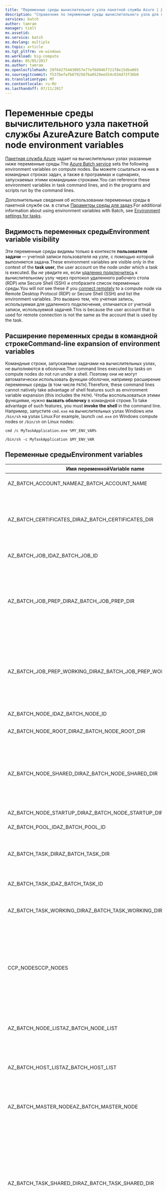 ```yaml
---
title: "Переменные среды вычислительного узла пакетной службы Azure | Документы Майкрософт"
description: "Справочник по переменным среды вычислительного узла для пакетной аналитики Azure."
services: batch
author: tamram
manager: timlt
ms.assetid: 
ms.service: batch
ms.devlang: multiple
ms.topic: article
ms.tgt_pltfrm: vm-windows
ms.workload: big-compute
ms.date: 05/05/2017
ms.author: tamram
ms.openlocfilehash: 29f642754430957e77ef68946f721f8e15dba065
ms.sourcegitcommit: f537befafb079256fba0529ee554c034d73f36b0
ms.translationtype: MT
ms.contentlocale: ru-RU
ms.lasthandoff: 07/11/2017
---
```

# <a name="azure-batch-compute-node-environment-variables"></a><span data-ttu-id="56a3b-103">Переменные среды вычислительного узла пакетной службы Azure</span><span class="sxs-lookup"><span data-stu-id="56a3b-103">Azure Batch compute node environment variables</span></span>
<span data-ttu-id="56a3b-104">[Пакетная служба Azure](https://azure.microsoft.com/services/batch/) задает на вычислительных узлах указанные ниже переменные среды.</span><span class="sxs-lookup"><span data-stu-id="56a3b-104">The [Azure Batch service](https://azure.microsoft.com/services/batch/) sets the following environment variables on compute nodes.</span></span> <span data-ttu-id="56a3b-105">Вы можете ссылаться на них в командных строках задач, а также в программах и сценариях, запускаемых этими командными строками.</span><span class="sxs-lookup"><span data-stu-id="56a3b-105">You can reference these environment variables in task command lines, and in the programs and scripts run by the command lines.</span></span>

<span data-ttu-id="56a3b-106">Дополнительные сведения об использовании переменных среды в пакетной службе см. в статье [Параметры среды для задач](https://docs.microsoft.com/azure/batch/batch-api-basics#environment-settings-for-tasks).</span><span class="sxs-lookup"><span data-stu-id="56a3b-106">For additional information about using environment variables with Batch, see [Environment settings for tasks](https://docs.microsoft.com/azure/batch/batch-api-basics#environment-settings-for-tasks).</span></span>

## <a name="environment-variable-visibility"></a><span data-ttu-id="56a3b-107">Видимость переменных среды</span><span class="sxs-lookup"><span data-stu-id="56a3b-107">Environment variable visibility</span></span>

<span data-ttu-id="56a3b-108">Эти переменные среды видимы только в контексте **пользователя задачи** — учетной записи пользователя на узле, с помощью которой выполняется задача.</span><span class="sxs-lookup"><span data-stu-id="56a3b-108">These environment variables are visible only in the context of the **task user**, the user account on the node under which a task is executed.</span></span> <span data-ttu-id="56a3b-109">Вы *не* увидите их, если [удаленно подключитесь](https://azure.microsoft.com/documentation/articles/batch-api-basics/#connecting-to-compute-nodes) к вычислительному узлу через протокол удаленного рабочего стола (RDP) или Secure Shell (SSH) и отобразите список переменных среды.</span><span class="sxs-lookup"><span data-stu-id="56a3b-109">You will *not* see these if you [connect remotely](https://azure.microsoft.com/documentation/articles/batch-api-basics/#connecting-to-compute-nodes) to a compute node via Remote Desktop Protocol (RDP) or Secure Shell (SSH) and list the environment variables.</span></span> <span data-ttu-id="56a3b-110">Это вызвано тем, что учетная запись, используемая для удаленного подключения, отличается от учетной записи, используемой задачей.</span><span class="sxs-lookup"><span data-stu-id="56a3b-110">This is because the user account that is used for remote connection is not the same as the account that is used by the task.</span></span>

## <a name="command-line-expansion-of-environment-variables"></a><span data-ttu-id="56a3b-111">Расширение переменных среды в командной строке</span><span class="sxs-lookup"><span data-stu-id="56a3b-111">Command-line expansion of environment variables</span></span>

<span data-ttu-id="56a3b-112">Командные строки, запускаемые задачами на вычислительных узлах, не выполняются в оболочке.</span><span class="sxs-lookup"><span data-stu-id="56a3b-112">The command lines executed by tasks on compute nodes do not run under a shell.</span></span> <span data-ttu-id="56a3b-113">Поэтому они не могут автоматически использовать функции оболочки, например расширение переменных среды (в том числе `PATH`).</span><span class="sxs-lookup"><span data-stu-id="56a3b-113">Therefore, these command lines cannot natively take advantage of shell features such as environment variable expansion (this includes the `PATH`).</span></span> <span data-ttu-id="56a3b-114">Чтобы воспользоваться этими функциями, нужно **вызвать оболочку** в командной строке.</span><span class="sxs-lookup"><span data-stu-id="56a3b-114">To take advantage of such features, you must **invoke the shell** in the command line.</span></span> <span data-ttu-id="56a3b-115">Например, запустите `cmd.exe` на вычислительных узлах Windows или `/bin/sh` на узлах Linux:</span><span class="sxs-lookup"><span data-stu-id="56a3b-115">For example, launch `cmd.exe` on Windows compute nodes or `/bin/sh` on Linux nodes:</span></span>

`cmd /c MyTaskApplication.exe %MY_ENV_VAR%`

`/bin/sh -c MyTaskApplication $MY_ENV_VAR`

## <a name="environment-variables"></a><span data-ttu-id="56a3b-116">Переменные среды</span><span class="sxs-lookup"><span data-stu-id="56a3b-116">Environment variables</span></span>

| <span data-ttu-id="56a3b-117">Имя переменной</span><span class="sxs-lookup"><span data-stu-id="56a3b-117">Variable name</span></span>                     | <span data-ttu-id="56a3b-118">Описание</span><span class="sxs-lookup"><span data-stu-id="56a3b-118">Description</span></span>                                                              | <span data-ttu-id="56a3b-119">Доступность</span><span class="sxs-lookup"><span data-stu-id="56a3b-119">Availability</span></span> | <span data-ttu-id="56a3b-120">Пример</span><span class="sxs-lookup"><span data-stu-id="56a3b-120">Example</span></span> |
|-----------------------------------|--------------------------------------------------------------------------|--------------|---------|
| <span data-ttu-id="56a3b-121">AZ_BATCH_ACCOUNT_NAME</span><span class="sxs-lookup"><span data-stu-id="56a3b-121">AZ_BATCH_ACCOUNT_NAME</span></span>           | <span data-ttu-id="56a3b-122">Имя учетной записи пакетной службы, к которой относится задача.</span><span class="sxs-lookup"><span data-stu-id="56a3b-122">The name of the Batch account that the task belongs to.</span></span>                  | <span data-ttu-id="56a3b-123">Все задачи.</span><span class="sxs-lookup"><span data-stu-id="56a3b-123">All tasks.</span></span>   | <span data-ttu-id="56a3b-124">mybatchaccount</span><span class="sxs-lookup"><span data-stu-id="56a3b-124">mybatchaccount</span></span> |
| <span data-ttu-id="56a3b-125">AZ_BATCH_CERTIFICATES_DIR</span><span class="sxs-lookup"><span data-stu-id="56a3b-125">AZ_BATCH_CERTIFICATES_DIR</span></span>       | <span data-ttu-id="56a3b-126">Каталог в [рабочем каталоге задачи][files_dirs], где хранятся сертификаты для вычислительных узлов Linux.</span><span class="sxs-lookup"><span data-stu-id="56a3b-126">A directory within the [task working directory][files_dirs] in which certificates are stored for Linux compute nodes.</span></span> <span data-ttu-id="56a3b-127">Обратите внимание, что эта переменная среды не применяется к вычислительным узлам Windows.</span><span class="sxs-lookup"><span data-stu-id="56a3b-127">Note that this environment variable does not apply to Windows compute nodes.</span></span>                                                  | <span data-ttu-id="56a3b-128">Все задачи.</span><span class="sxs-lookup"><span data-stu-id="56a3b-128">All tasks.</span></span>   |  <span data-ttu-id="56a3b-129">/mnt/batch/tasks/workitems/batchjob001/job-1/task001/certs</span><span class="sxs-lookup"><span data-stu-id="56a3b-129">/mnt/batch/tasks/workitems/batchjob001/job-1/task001/certs</span></span> |
| <span data-ttu-id="56a3b-130">AZ_BATCH_JOB_ID</span><span class="sxs-lookup"><span data-stu-id="56a3b-130">AZ_BATCH_JOB_ID</span></span>                 | <span data-ttu-id="56a3b-131">Идентификатор задания, к которому относится задача</span><span class="sxs-lookup"><span data-stu-id="56a3b-131">The ID of the job that the task belongs to.</span></span> | <span data-ttu-id="56a3b-132">Все задачи, кроме задачи запуска.</span><span class="sxs-lookup"><span data-stu-id="56a3b-132">All tasks except start task.</span></span> | <span data-ttu-id="56a3b-133">batchjob001</span><span class="sxs-lookup"><span data-stu-id="56a3b-133">batchjob001</span></span> |
| <span data-ttu-id="56a3b-134">AZ_BATCH_JOB_PREP_DIR</span><span class="sxs-lookup"><span data-stu-id="56a3b-134">AZ_BATCH_JOB_PREP_DIR</span></span>           | <span data-ttu-id="56a3b-135">Полный путь к [каталогу задачи][files_dirs] подготовки задания на узле.</span><span class="sxs-lookup"><span data-stu-id="56a3b-135">The full path of the job preparation [task directory][files_dirs] on the node.</span></span> | <span data-ttu-id="56a3b-136">Все задачи, кроме задачи запуска и задачи подготовки задания.</span><span class="sxs-lookup"><span data-stu-id="56a3b-136">All tasks except start task and job preparation task.</span></span> <span data-ttu-id="56a3b-137">Доступна, только если для задания настроена задача подготовки задания.</span><span class="sxs-lookup"><span data-stu-id="56a3b-137">Only available if the job is configured with a job preparation task.</span></span> | <span data-ttu-id="56a3b-138">C:\user\tasks\workitems\jobprepreleasesamplejob\job-1\jobpreparation</span><span class="sxs-lookup"><span data-stu-id="56a3b-138">C:\user\tasks\workitems\jobprepreleasesamplejob\job-1\jobpreparation</span></span> |
| <span data-ttu-id="56a3b-139">AZ_BATCH_JOB_PREP_WORKING_DIR</span><span class="sxs-lookup"><span data-stu-id="56a3b-139">AZ_BATCH_JOB_PREP_WORKING_DIR</span></span>   | <span data-ttu-id="56a3b-140">Полный путь к [рабочему каталогу задачи][files_dirs] подготовки задания на узле.</span><span class="sxs-lookup"><span data-stu-id="56a3b-140">The full path of the job preparation [task working directory][files_dirs] on the node.</span></span> | <span data-ttu-id="56a3b-141">Все задачи, кроме задачи запуска и задачи подготовки задания.</span><span class="sxs-lookup"><span data-stu-id="56a3b-141">All tasks except start task and job preparation task.</span></span> <span data-ttu-id="56a3b-142">Доступна, только если для задания настроена задача подготовки задания.</span><span class="sxs-lookup"><span data-stu-id="56a3b-142">Only available if the job is configured with a job preparation task.</span></span> | <span data-ttu-id="56a3b-143">C:\user\tasks\workitems\jobprepreleasesamplejob\job-1\jobpreparation\wd</span><span class="sxs-lookup"><span data-stu-id="56a3b-143">C:\user\tasks\workitems\jobprepreleasesamplejob\job-1\jobpreparation\wd</span></span> |
| <span data-ttu-id="56a3b-144">AZ_BATCH_NODE_ID</span><span class="sxs-lookup"><span data-stu-id="56a3b-144">AZ_BATCH_NODE_ID</span></span>                | <span data-ttu-id="56a3b-145">Идентификатор узла, которому назначена задача.</span><span class="sxs-lookup"><span data-stu-id="56a3b-145">The ID of the node that the task is assigned to.</span></span> | <span data-ttu-id="56a3b-146">Все задачи.</span><span class="sxs-lookup"><span data-stu-id="56a3b-146">All tasks.</span></span> | <span data-ttu-id="56a3b-147">tvm-1219235766_3-20160919t172711z</span><span class="sxs-lookup"><span data-stu-id="56a3b-147">tvm-1219235766_3-20160919t172711z</span></span> |
| <span data-ttu-id="56a3b-148">AZ_BATCH_NODE_ROOT_DIR</span><span class="sxs-lookup"><span data-stu-id="56a3b-148">AZ_BATCH_NODE_ROOT_DIR</span></span>          | <span data-ttu-id="56a3b-149">Полный путь к корневому каталогу всех [каталогов пакетной службы][files_dirs] на узле.</span><span class="sxs-lookup"><span data-stu-id="56a3b-149">The full path of the root of all [Batch directories][files_dirs] on the node.</span></span> | <span data-ttu-id="56a3b-150">Все задачи.</span><span class="sxs-lookup"><span data-stu-id="56a3b-150">All tasks.</span></span> | <span data-ttu-id="56a3b-151">C:\user\tasks</span><span class="sxs-lookup"><span data-stu-id="56a3b-151">C:\user\tasks</span></span> |
| <span data-ttu-id="56a3b-152">AZ_BATCH_NODE_SHARED_DIR</span><span class="sxs-lookup"><span data-stu-id="56a3b-152">AZ_BATCH_NODE_SHARED_DIR</span></span>        | <span data-ttu-id="56a3b-153">Полный путь к [общему каталогу][files_dirs] на узле.</span><span class="sxs-lookup"><span data-stu-id="56a3b-153">The full path of the [shared directory][files_dirs] on the node.</span></span> <span data-ttu-id="56a3b-154">Все задачи, которые выполняются на узле, имеют доступ на чтение и запись для этого каталога.</span><span class="sxs-lookup"><span data-stu-id="56a3b-154">All tasks that execute on a node have read/write access to this directory.</span></span> <span data-ttu-id="56a3b-155">У задач, выполняемых на других узлах, нет удаленного доступа к этому каталогу (это не "общий" сетевой каталог).</span><span class="sxs-lookup"><span data-stu-id="56a3b-155">Tasks that execute on other nodes do not have remote access to this directory (it is not a "shared" network directory).</span></span> | <span data-ttu-id="56a3b-156">Все задачи.</span><span class="sxs-lookup"><span data-stu-id="56a3b-156">All tasks.</span></span> | <span data-ttu-id="56a3b-157">C:\user\tasks\shared</span><span class="sxs-lookup"><span data-stu-id="56a3b-157">C:\user\tasks\shared</span></span> |
| <span data-ttu-id="56a3b-158">AZ_BATCH_NODE_STARTUP_DIR</span><span class="sxs-lookup"><span data-stu-id="56a3b-158">AZ_BATCH_NODE_STARTUP_DIR</span></span>       | <span data-ttu-id="56a3b-159">Полный путь к [каталогу запуска задачи][files_dirs] на узле.</span><span class="sxs-lookup"><span data-stu-id="56a3b-159">The full path of the [start task directory][files_dirs] on the node.</span></span> | <span data-ttu-id="56a3b-160">Все задачи.</span><span class="sxs-lookup"><span data-stu-id="56a3b-160">All tasks.</span></span> | <span data-ttu-id="56a3b-161">C:\user\tasks\startup</span><span class="sxs-lookup"><span data-stu-id="56a3b-161">C:\user\tasks\startup</span></span> |
| <span data-ttu-id="56a3b-162">AZ_BATCH_POOL_ID</span><span class="sxs-lookup"><span data-stu-id="56a3b-162">AZ_BATCH_POOL_ID</span></span>                | <span data-ttu-id="56a3b-163">Идентификатор пула, в котором выполняется задача</span><span class="sxs-lookup"><span data-stu-id="56a3b-163">The ID of the pool that the task is running on.</span></span> | <span data-ttu-id="56a3b-164">Все задачи.</span><span class="sxs-lookup"><span data-stu-id="56a3b-164">All tasks.</span></span> | <span data-ttu-id="56a3b-165">batchpool001</span><span class="sxs-lookup"><span data-stu-id="56a3b-165">batchpool001</span></span> |
| <span data-ttu-id="56a3b-166">AZ_BATCH_TASK_DIR</span><span class="sxs-lookup"><span data-stu-id="56a3b-166">AZ_BATCH_TASK_DIR</span></span>               | <span data-ttu-id="56a3b-167">Полный путь к [каталогу задачи][files_dirs] на узле.</span><span class="sxs-lookup"><span data-stu-id="56a3b-167">The full path of the [task directory][files_dirs] on the node.</span></span> <span data-ttu-id="56a3b-168">Этот каталог содержит `stdout.txt` и `stderr.txt` для задачи, а также AZ_BATCH_TASK_WORKING_DIR.</span><span class="sxs-lookup"><span data-stu-id="56a3b-168">This directory contains the `stdout.txt` and `stderr.txt` for the task, and the AZ_BATCH_TASK_WORKING_DIR.</span></span> | <span data-ttu-id="56a3b-169">Все задачи.</span><span class="sxs-lookup"><span data-stu-id="56a3b-169">All tasks.</span></span> | <span data-ttu-id="56a3b-170">C:\user\tasks\workitems\batchjob001\job-1\task001</span><span class="sxs-lookup"><span data-stu-id="56a3b-170">C:\user\tasks\workitems\batchjob001\job-1\task001</span></span> |
| <span data-ttu-id="56a3b-171">AZ_BATCH_TASK_ID</span><span class="sxs-lookup"><span data-stu-id="56a3b-171">AZ_BATCH_TASK_ID</span></span>                | <span data-ttu-id="56a3b-172">Идентификатор текущей задачи.</span><span class="sxs-lookup"><span data-stu-id="56a3b-172">The ID of the current task.</span></span> | <span data-ttu-id="56a3b-173">Все задачи, кроме задачи запуска.</span><span class="sxs-lookup"><span data-stu-id="56a3b-173">All tasks except start task.</span></span> | <span data-ttu-id="56a3b-174">task001</span><span class="sxs-lookup"><span data-stu-id="56a3b-174">task001</span></span> |
| <span data-ttu-id="56a3b-175">AZ_BATCH_TASK_WORKING_DIR</span><span class="sxs-lookup"><span data-stu-id="56a3b-175">AZ_BATCH_TASK_WORKING_DIR</span></span>       | <span data-ttu-id="56a3b-176">Полный путь к [рабочему каталогу задачи][files_dirs] на узле.</span><span class="sxs-lookup"><span data-stu-id="56a3b-176">The full path of the [task working directory][files_dirs] on the node.</span></span> <span data-ttu-id="56a3b-177">Выполняемая задача имеет доступ на чтение и запись для этого каталога.</span><span class="sxs-lookup"><span data-stu-id="56a3b-177">The currently running task has read/write access to this directory.</span></span> | <span data-ttu-id="56a3b-178">Все задачи.</span><span class="sxs-lookup"><span data-stu-id="56a3b-178">All tasks.</span></span> | <span data-ttu-id="56a3b-179">C:\user\tasks\workitems\batchjob001\job-1\task001\wd</span><span class="sxs-lookup"><span data-stu-id="56a3b-179">C:\user\tasks\workitems\batchjob001\job-1\task001\wd</span></span> |
| <span data-ttu-id="56a3b-180">CCP_NODES</span><span class="sxs-lookup"><span data-stu-id="56a3b-180">CCP_NODES</span></span>                       | <span data-ttu-id="56a3b-181">Список узлов и число ядер на узел, выделяемых для [задачи с несколькими экземплярами][multi_instance].</span><span class="sxs-lookup"><span data-stu-id="56a3b-181">The list of nodes and number of cores per node that are allocated to a [multi-instance task][multi_instance].</span></span> <span data-ttu-id="56a3b-182">Узлы и ядра указаны в формате `numNodes<space>node1IP<space>node1Cores<space>`</span><span class="sxs-lookup"><span data-stu-id="56a3b-182">Nodes and cores are listed in the format `numNodes<space>node1IP<space>node1Cores<space>`</span></span><br/><span data-ttu-id="56a3b-183">`node2IP<space>node2Cores<space> ...`, где за числом узлов следует один или несколько IP-адресов узла, а также число ядер для каждого узла.</span><span class="sxs-lookup"><span data-stu-id="56a3b-183">`node2IP<space>node2Cores<space> ...`, where the number of nodes is followed by one or more node IP addresses and the number of cores for each.</span></span> |  <span data-ttu-id="56a3b-184">Основные задачи и подзадачи с несколькими экземплярами.</span><span class="sxs-lookup"><span data-stu-id="56a3b-184">Multi-instance primary and subtasks.</span></span> |`2 10.0.0.4 1 10.0.0.5 1` |
| <span data-ttu-id="56a3b-185">AZ_BATCH_NODE_LIST</span><span class="sxs-lookup"><span data-stu-id="56a3b-185">AZ_BATCH_NODE_LIST</span></span>              | <span data-ttu-id="56a3b-186">Список узлов, выделяемых для [задачи с несколькими экземплярами][multi_instance], в формате `nodeIP;nodeIP`.</span><span class="sxs-lookup"><span data-stu-id="56a3b-186">The list of nodes that are allocated to a [multi-instance task][multi_instance] in the format `nodeIP;nodeIP`.</span></span> | <span data-ttu-id="56a3b-187">Основные задачи и подзадачи с несколькими экземплярами.</span><span class="sxs-lookup"><span data-stu-id="56a3b-187">Multi-instance primary and subtasks.</span></span> | `10.0.0.4;10.0.0.5` |
| <span data-ttu-id="56a3b-188">AZ_BATCH_HOST_LIST</span><span class="sxs-lookup"><span data-stu-id="56a3b-188">AZ_BATCH_HOST_LIST</span></span>              | <span data-ttu-id="56a3b-189">Список узлов, выделяемых для [задачи с несколькими экземплярами][multi_instance], в формате `nodeIP,nodeIP`.</span><span class="sxs-lookup"><span data-stu-id="56a3b-189">The list of nodes that are allocated to a [multi-instance task][multi_instance] in the format `nodeIP,nodeIP`.</span></span> | <span data-ttu-id="56a3b-190">Основные задачи и подзадачи с несколькими экземплярами.</span><span class="sxs-lookup"><span data-stu-id="56a3b-190">Multi-instance primary and subtasks.</span></span> | `10.0.0.4,10.0.0.5` |
| <span data-ttu-id="56a3b-191">AZ_BATCH_MASTER_NODE</span><span class="sxs-lookup"><span data-stu-id="56a3b-191">AZ_BATCH_MASTER_NODE</span></span>            | <span data-ttu-id="56a3b-192">IP-адрес и порт вычислительного узла, где выполняется основная задача для [задачи с несколькими экземплярами][multi_instance].</span><span class="sxs-lookup"><span data-stu-id="56a3b-192">The IP address and port of the compute node on which the primary task of a [multi-instance task][multi_instance] runs.</span></span> | <span data-ttu-id="56a3b-193">Основные задачи и подзадачи с несколькими экземплярами.</span><span class="sxs-lookup"><span data-stu-id="56a3b-193">Multi-instance primary and subtasks.</span></span> | `10.0.0.4:6000`|
| <span data-ttu-id="56a3b-194">AZ_BATCH_TASK_SHARED_DIR</span><span class="sxs-lookup"><span data-stu-id="56a3b-194">AZ_BATCH_TASK_SHARED_DIR</span></span> | <span data-ttu-id="56a3b-195">Путь к каталогу, идентичный для основной задачи и всех подзадач [задачи с несколькими экземплярами][multi_instance].</span><span class="sxs-lookup"><span data-stu-id="56a3b-195">A directory path that is identical for the primary task and every subtask of a [multi-instance task][multi_instance].</span></span> <span data-ttu-id="56a3b-196">Он существует на каждом узле, где выполняется задача с несколькими экземплярами, и доступен для чтения и записи командам, выполняющимся на этом узле (как [команде координации][coord_cmd], так и [команде приложения][app_cmd]).</span><span class="sxs-lookup"><span data-stu-id="56a3b-196">The path exists on every node on which the multi-instance task runs, and is read/write accessible to the task commands running on that node (both the [coordination command][coord_cmd] and the [application command][app_cmd]).</span></span> <span data-ttu-id="56a3b-197">У подзадач или основной задачи, выполняемых на других узлах, нет удаленного доступа к этому каталогу (это не "общий" сетевой каталог).</span><span class="sxs-lookup"><span data-stu-id="56a3b-197">Subtasks or a primary task that execute on other nodes do not have remote access to this directory (it is not a “shared” network directory).</span></span> | <span data-ttu-id="56a3b-198">Основные задачи и подзадачи с несколькими экземплярами.</span><span class="sxs-lookup"><span data-stu-id="56a3b-198">Multi-instance primary and subtasks.</span></span> | <span data-ttu-id="56a3b-199">C:\user\tasks\workitems\multiinstancesamplejob\job-1\multiinstancesampletask</span><span class="sxs-lookup"><span data-stu-id="56a3b-199">C:\user\tasks\workitems\multiinstancesamplejob\job-1\multiinstancesampletask</span></span> |
| <span data-ttu-id="56a3b-200">AZ_BATCH_IS_CURRENT_NODE_MASTER</span><span class="sxs-lookup"><span data-stu-id="56a3b-200">AZ_BATCH_IS_CURRENT_NODE_MASTER</span></span> | <span data-ttu-id="56a3b-201">Указывает, является ли текущий узел главным для [задачи с несколькими экземплярами][multi_instance].</span><span class="sxs-lookup"><span data-stu-id="56a3b-201">Specifies whether the current node is the master node for a [multi-instance task][multi_instance].</span></span> <span data-ttu-id="56a3b-202">Возможные значения: `true` и `false`.</span><span class="sxs-lookup"><span data-stu-id="56a3b-202">Possible values are `true` and `false`.</span></span>| <span data-ttu-id="56a3b-203">Основные задачи и подзадачи с несколькими экземплярами.</span><span class="sxs-lookup"><span data-stu-id="56a3b-203">Multi-instance primary and subtasks.</span></span> | `true` |
| <span data-ttu-id="56a3b-204">AZ_BATCH_NODE_IS_DEDICATED</span><span class="sxs-lookup"><span data-stu-id="56a3b-204">AZ_BATCH_NODE_IS_DEDICATED</span></span> | <span data-ttu-id="56a3b-205">Если имеет значение `true`, то текущий узел является выделенным.</span><span class="sxs-lookup"><span data-stu-id="56a3b-205">If `true`, the current node is a dedicated node.</span></span> <span data-ttu-id="56a3b-206">Если имеет значение `false`, то это [низкоприоритетный узел](batch-low-pri-vms.md).</span><span class="sxs-lookup"><span data-stu-id="56a3b-206">If `false`, it is a [low-priority node](batch-low-pri-vms.md).</span></span> | <span data-ttu-id="56a3b-207">Все задачи.</span><span class="sxs-lookup"><span data-stu-id="56a3b-207">All tasks.</span></span> | `true` |

[files_dirs]: https://azure.microsoft.com/documentation/articles/batch-api-basics/#files-and-directories
[multi_instance]: https://azure.microsoft.com/documentation/articles/batch-mpi/
[coord_cmd]: https://azure.microsoft.com/documentation/articles/batch-mpi/#coordination-command
[app_cmd]: https://azure.microsoft.com/documentation/articles/batch-mpi/#application-command
